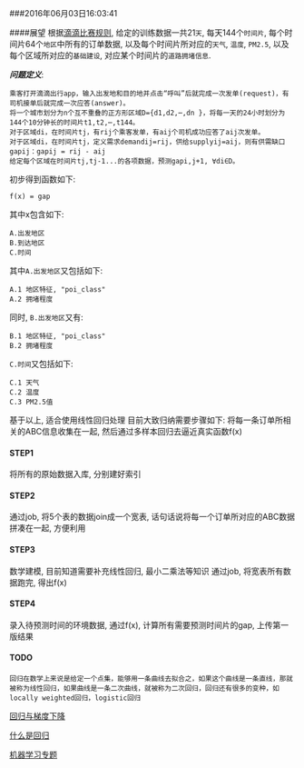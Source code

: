 ###2016年06月03日16:03:41

####展望
根据[滴滴比赛规则](http://research.xiaojukeji.com/competition/detail.action?competitionId=DiTech2016), 给定的训练数据一共21``天``, 每天144个``时间片``, 每个时间片64个``地区``中所有的订单数据, 以及每个时间片所对应的``天气``, ``温度``, ``PM2.5``, 以及每个区域所对应的``基础建设``, 对应某个时间片的``道路拥堵信息``.

___问题定义___:

```
乘客打开滴滴出行app，输入出发地和目的地并点击“呼叫”后就完成一次发单(request)，有司机接单后就完成一次应答(answer)。
将一个城市划分为n个互不重叠的正方形区域D={d1,d2,⋯,dn }，将每一天的24小时划分为144个10分钟长的时间片t1,t2,⋯,t144。
对于区域di，在时间片tj，有rij个乘客发单，有aij个司机成功应答了aij次发单。
对于区域di，在时间片tj，定义需求demandij=rij，供给supplyij=aij，则有供需缺口gapij：gapij = rij - aij
给定每个区域在时间片tj,tj-1...的各项数据，预测gapi,j+1, ∀di∈D。
```

初步得到函数如下:

```
f(x) = gap
```

其中x包含如下:

```
A.出发地区
B.到达地区
C.时间
```

其中``A.出发地区``又包括如下:

```
A.1 地区特征, "poi_class"
A.2 拥堵程度
```

同时, ``B.出发地区``又有:
```
B.1 地区特征, "poi_class"
B.2 拥堵程度
```

``C.时间``又包括如下:

```
C.1 天气
C.2 温度
C.3 PM2.5值
```
基于以上, 适合使用线性回归处理
目前大致归纳需要步骤如下:
将每一条订单所相关的ABC信息收集在一起, 然后通过多样本回归去逼近真实函数f(x)


#### STEP1
将所有的原始数据入库, 分别建好索引

#### STEP2
通过job, 将5个表的数据join成一个宽表, 话句话说将每一个订单所对应的ABC数据拼凑在一起, 方便利用

#### STEP3
数学建模, 目前知道需要补充线性回归, 最小二乘法等知识
通过job, 将宽表所有数据跑完, 得出f(x)

#### STEP4
录入待预测时间的环境数据, 通过f(x), 计算所有需要预测时间片的gap, 上传第一版结果

#### TODO
```
回归在数学上来说是给定一个点集，能够用一条曲线去拟合之，如果这个曲线是一条直线，那就被称为线性回归，如果曲线是一条二次曲线，就被称为二次回归，回归还有很多的变种，如locally weighted回归，logistic回归

```
[回归与梯度下降](http://www.cnblogs.com/LeftNotEasy/archive/2010/12/05/mathmatic_in_machine_learning_1_regression_and_gradient_descent.html)

[什么是回归](http://www.cnblogs.com/jerrylead/archive/2011/03/05/1971867.html)

[机器学习专题](http://leftnoteasy.cnblogs.com/)


